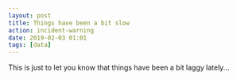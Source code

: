 ```yaml
---
layout: post
title: Things have been a bit slow
action: incident-warning
date: 2019-02-03 01:01
tags: [data]
---
```


This is just to let you know that things have been a bit laggy lately...
